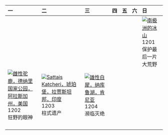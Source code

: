 | 一                                                                                                                                                                                      | 二                                                                                                                                                                                               | 三                                                                                                                                                                                 | 四   | 五   | 六   | 日                                                                                                                                                                                             |
|:---------------------------------------------------------------------------------------------------------------------------------------------------------------------------------------|:------------------------------------------------------------------------------------------------------------------------------------------------------------------------------------------------|:----------------------------------------------------------------------------------------------------------------------------------------------------------------------------------|:----|:----|:----|:----------------------------------------------------------------------------------------------------------------------------------------------------------------------------------------------|
|                                                                                                                                                                                        |                                                                                                                                                                                                 |                                                                                                                                                                                   |     |     |     | [![](https://www.bing.com/th?id=OHR.IcebergsAntarctica_ZH-CN2942178295_320x240.jpg '南极洲的冰山')](https://www.bing.com/th?id=OHR.IcebergsAntarctica_ZH-CN2942178295_UHD.jpg)<br>1201<br>保护最后一片大荒野 |
| [![](https://www.bing.com/th?id=OHR.SnowMoose_ZH-CN3364979952_320x240.jpg '雌性驼鹿，德纳里国家公园，阿拉斯加州，美国')](https://www.bing.com/th?id=OHR.SnowMoose_ZH-CN3364979952_UHD.jpg)<br>1202<br>狂野的眼神 | [![](https://www.bing.com/th?id=OHR.JaipurFort_ZH-CN3891828158_320x240.jpg 'Sattais Katcheri，琥珀堡，拉贾斯坦邦，印度')](https://www.bing.com/th?id=OHR.JaipurFort_ZH-CN3891828158_UHD.jpg)<br>1203<br>柱式遗产 | [![](https://www.bing.com/th?id=OHR.RhinosKenya_ZH-CN4422118541_320x240.jpg '雄性白犀，纳库鲁湖，肯尼亚')](https://www.bing.com/th?id=OHR.RhinosKenya_ZH-CN4422118541_UHD.jpg)<br>1204<br>濒临灭绝 |     |     |     |                                                                                                                                                                                               |
|                                                                                                                                                                                        |                                                                                                                                                                                                 |                                                                                                                                                                                   |     |     |     |                                                                                                                                                                                               |
|                                                                                                                                                                                        |                                                                                                                                                                                                 |                                                                                                                                                                                   |     |     |     |                                                                                                                                                                                               |
|                                                                                                                                                                                        |                                                                                                                                                                                                 |                                                                                                                                                                                   |     |     |     |                                                                                                                                                                                               |
|                                                                                                                                                                                        |                                                                                                                                                                                                 |                                                                                                                                                                                   |     |     |     |                                                                                                                                                                                               |